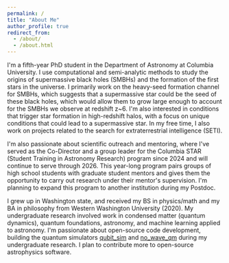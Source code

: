 ```yaml
---
permalink: /
title: "About Me"
author_profile: true
redirect_from:
  - /about/
  - /about.html
---
```

I'm a fifth-year PhD student in the Department of Astronomy at Columbia University. I use computational and semi-analytic methods to study the origins of supermassive black holes (SMBHs) and the formation of the first stars in the universe. I primarily work on the heavy-seed formation channel for SMBHs, which suggests that a supermassive star could be the seed of these black holes, which would allow them to grow large enough to account for the SMBHs we observe at redshift z~6. I'm also interested in conditions that trigger star formation in high-redshift halos, with a focus on unique conditions that could lead to a supermassive star. In my free time, I also work on projects related to the search for extraterrestrial intelligence (SETI).

I'm also passionate about scientific outreach and mentoring, where I've served as the Co-Director and a group leader for the Columbia STAR (Student Training in Astronomy Research) program since 2024 and will continue to serve through 2026. This year-long program pairs groups of high school students with graduate student mentors and gives them the opportunity to carry out research under their mentor's supervision. I'm planning to expand this program to another institution during my Postdoc.


I grew up in Washington state, and received my BS in physics/math and my BA in philosophy from Western Washington University (2020).	My undergraduate research involved work in condensed matter (quantum dynamics), quantum foundations, astronomy, and machine learning applied to astronomy. I'm passionate about open-source code development, building the quantum simulators [qubit_sim](https://github.com/mscoggs/qubit_simulation) and [no_wave_qm](https://github.com/mscoggs/no_wave_qm) during my undergraduate research. I plan to contribute more to open-source astrophysics software.

